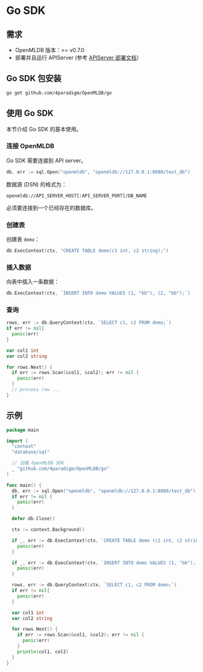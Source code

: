 # Go SDK

## 需求

- OpenMLDB 版本：>= v0.7.0
- 部署并且运行 APIServer (参考 [APIServer 部署文档](https://openmldb.ai/docs/zh/main/deploy/install_deploy.html#apiserver)）

## Go SDK 包安装

```Bash
go get github.com/4paradigm/OpenMLDB/go
```

## 使用 Go SDK

本节介绍 Go SDK 的基本使用。

### 连接 OpenMLDB

Go SDK 需要连接到 API server。

```Go
db, err := sql.Open("openmldb", "openmldb://127.0.0.1:8080/test_db")
```

数据源 (DSN) 的格式为：

```Plain
openmldb://API_SERVER_HOST[:API_SERVER_PORT]/DB_NAME
```

必须要连接到一个已经存在的数据库。

### 创建表

创建表 `demo`：

```Go
db.ExecContext(ctx, "CREATE TABLE demo(c1 int, c2 string);")
```

### 插入数据

向表中插入一条数据：

```Go
db.ExecContext(ctx, `INSERT INTO demo VALUES (1, "bb"), (2, "bb");`)
```

### 查询

```Go
rows, err := db.QueryContext(ctx, `SELECT c1, c2 FROM demo;`)
if err != nil{
  panic(err)
}

var col1 int
var col2 string

for rows.Next() {
  if err := rows.Scan(&col1, &col2); err != nil {
    panic(err)
  }
  // process row ...
}
```

## 示例

```Go
package main

import (
  "context"
  "database/sql"

  // 加载 OpenMLDB SDK
  _ "github.com/4paradigm/OpenMLDB/go"
)

func main() {
  db, err := sql.Open("openmldb", "openmldb://127.0.0.1:8080/test_db")
  if err != nil {
    panic(err)
  }

  defer db.Close()

  ctx := context.Background()

  if _, err := db.ExecContext(ctx, `CREATE TABLE demo (c1 int, c2 string);`); err != nil {
    panic(err)
  }

  if _, err := db.ExecContext(ctx, `INSERT INTO demo VALUES (1, "bb"), (2, "bb");`); err != nil {
    panic(err)
  }

  rows, err := db.QueryContext(ctx, `SELECT c1, c2 FROM demo;`)
  if err != nil{
    panic(err)
  }

  var col1 int
  var col2 string

  for rows.Next() {
    if err := rows.Scan(&col1, &col2); err != nil {
      panic(err)
    }
    println(col1, col2)
  }
}
```
